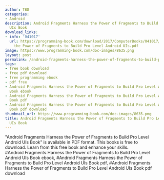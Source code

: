```yaml
---
author: TBD
categories:
- Android
description: Android Fragments Harness the Power of Fragments to Build Pro Level Android
  UIs Book
download_links:
- info: '041017'
  url: https://programming-book.com/download/2017/ComputerBooks/041017/Android Fragments  Harness
    the Power of Fragments to Build Pro Level Android UIs.pdf
image: https://www.programming-book.com/doc-images/8635.png
layout: post
permalink: /android-fragments-harness-the-power-of-fragments-to-build-pro-level-android-uis.html
tags:
- free book download
- free pdf download
- free programming ebook
- pdf free
- Android Fragments Harness the Power of Fragments to Build Pro Level Android UIs
  Book ebook
- Android Fragments Harness the Power of Fragments to Build Pro Level Android UIs
  Book pdf
- Android Fragments Harness the Power of Fragments to Build Pro Level Android UIs
  Book pdf download
thumbnail_url: https://www.programming-book.com/doc-images/8635.png
title: Android Fragments Harness the Power of Fragments to Build Pro Level Android
  UIs Book
---
```


 
<div class="item-desc text-justify">
  "Android Fragments Harness the Power of Fragments to Build Pro Level Android UIs Book" is available in PDF format. This books is free to download. Learn from this free book and enhance your skills.
  <br>
  #Android Fragments Harness the Power of Fragments to Build Pro Level Android UIs Book ebook, #Android Fragments Harness the Power of Fragments to Build Pro Level Android UIs Book pdf, #Android Fragments Harness the Power of Fragments to Build Pro Level Android UIs Book pdf download
</div>